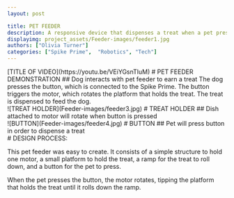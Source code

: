 ```yaml
---
layout: post

title: PET FEEDER
description: A responsive device that dispenses a treat when a pet presses the button.
displayimg: project_assets/Feeder-images/feeder1.jpg
authors: ["Olivia Turner"]
categories: ["Spike Prime",  "Robotics", "Tech"]
---
```


<!--VIDEO_TEXT_OVERLAY creates a video with a text box over it--------------------->
<div class="video_text_overlay" markdown="1">
[TITLE OF VIDEO](https://youtu.be/VEiYGsnTluM)
# PET FEEDER DEMONSTRATION
## Dog interacts with pet feeder to earn a treat
The dog presses the button, which is connected to the Spike Prime. The button triggers the motor, which rotates the platform
that holds the treat. The treat is dispensed to feed the dog.
</div>

<!--IMAGE_TEXT_OVERLAY creates a image with a text box over it--------------------->
<div class="image_text_overlay" markdown="1">
![TREAT HOLDER](Feeder-images/feeder3.jpg)
# TREAT HOLDER
## Dish attached to motor will rotate when button is pressed
</div>

<!--IMAGE_TEXT_OVERLAY creates a image with a text box over it--------------------->
<div class="image_text_overlay" markdown="1">
![BUTTON](Feeder-images/feeder4.jpg)
# BUTTON
## Pet will press button in order to dispense a treat
</div>

<!--FREE WRITE lets you write any markdown you want (include images, lists, titles, code,etc)
               If something doesn't look how you expect on the page, try adding a linebreak after it--------------------->
<div class="free_write" markdown="1">
# DESIGN PROCESS:

This pet feeder was easy to create. It consists of a simple structure to hold one motor, a small platform to hold the treat, a ramp for the treat to roll down, and a button for the pet to press.

When the pet presses the button, the motor rotates, tipping the platform that holds the treat until it rolls down the ramp.

</div>
